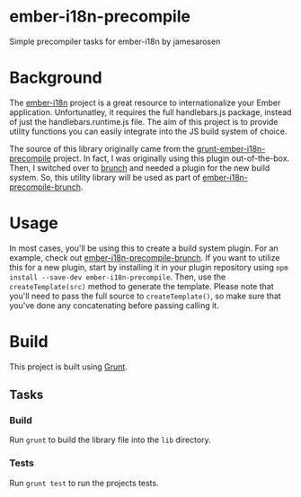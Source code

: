 ember-i18n-precompile
=====================

Simple precompiler tasks for ember-i18n by jamesarosen

# Background
The [ember-i18n](https://github.com/jamesarosen/ember-i18n) project is a great resource to internationalize your Ember application. Unfortunatley, it requires the full handlebars.js package, instead of just the handlebars.runtime.js file. The aim of this project is to provide utility functions you can easily integrate into the JS build system of choice.  

The source of this library originally came from the [grunt-ember-i18n-precompile](https://github.com/karl-sjogren/grunt-ember-i18n-precompile) project. In fact, I was originally using this plugin out-of-the-box. Then, I switched over to [brunch](http://brunch.io/) and needed a plugin for the new build system. So, this utility library will be used as part of [ember-i18n-precompile-brunch](https://github.com/blimmer/ember-i18n-precompile-brunch).  

# Usage
In most cases, you'll be using this to create a build system plugin. For an example, check out [ember-i18n-precompile-brunch](https://github.com/blimmer/ember-i18n-precompile-brunch).
If you want to utilize this for a new plugin, start by installing it in your plugin repository using ```npm install --save-dev ember-i18n-precompile```.
Then, use the ```createTemplate(src)``` method to generate the template.
Please note that you'll need to pass the full source to ```createTemplate()```, so make sure that you've done any concatenating before passing calling it.

# Build
This project is built using [Grunt](http://gruntjs.com/).

## Tasks
### Build
Run ```grunt``` to build the library file into the ```lib``` directory.
### Tests
Run ```grunt test``` to run the projects tests.
